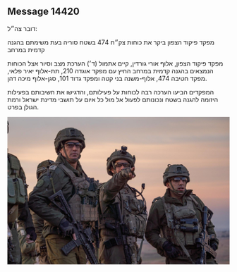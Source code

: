 ## Message 14420

דובר צה״ל:

מפקד פיקוד הצפון ביקר את כוחות צק״ח 474 בשטח סוריה בעת משימתם בהגנה קדמית במרחב

מפקד פיקוד הצפון, אלוף אורי גורדין, קיים אתמול (ד׳) הערכת מצב וסיור אצל הכוחות הנמצאים בהגנה קדמית במרחב החיץ עם מפקד אוגדה 210, תת-אלוף יאיר פלאי, מפקד חטיבה 474, אלוף-משנה בני קטה ומפקד גדוד 101, סגן-אלוף מיכה דהן. 

המפקדים הביעו הערכה רבה לכוחות על פעילותם, והדגישו את חשיבותם בפעילות היזומה להגנה בשטח ונכונותם לפעול אל מול כל איום על תושבי מדינת ישראל ורמת הגולן בפרט.

![Photo](14420/14420_photo.jpg)
